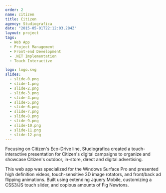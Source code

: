 ```yaml
---
order: 2
name: citizen
title: Citizen
agency: Studiografica
date: "2015-05-01T22:12:03.284Z"
layout: project
tags:
  - Web App
  - Project Management
  - Front-end Development
  - .NET Implementation
  - Touch Interactive

logo: logo.svg
slides:
  - slide-0.png
  - slide-1.png
  - slide-2.png
  - slide-3.png
  - slide-4.png
  - slide-5.png
  - slide-6.png
  - slide-7.png
  - slide-8.png
  - slide-9.png
  - slide-10.png
  - slide-11.png
  - slide-12.png  
---
```

Focusing on Citizen's Eco-Drive line, Studiografica created a touch-interactive presentation for Citizen's digital campaigns to organize and showcase Citizen's outdoor, in-store, direct and digital advertising.

This web app was specialized for the Windows Surface Pro and presented high definition videos, touch-sensitive 3D image rotators, and front/back ad flipping animations. Built using extending Jquery Mobile, customizing a CSS3/JS touch slider, and copious amounts of Fig Newtons.
